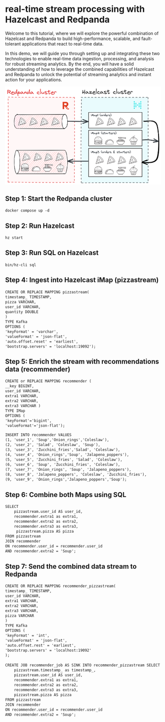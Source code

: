 # real-time stream processing with Hazelcast and Redpanda
Welcome to this tutorial, where we will explore the powerful combination of Hazelcast and Redpanda to build high-performance, scalable, and fault-tolerant applications that react to real-time data.  

In this demo, we will guide you through setting up and integrating these two technologies to enable real-time data ingestion, processing, and analysis for robust streaming analytics. By the end, you will have a solid understanding of how to leverage the combined capabilities of Hazelcast and Redpanda to unlock the potential of streaming analytics and instant action for your applications.

<img src="hazelcast-redpanda.png">


## Step 1: Start the Redpanda cluster
```
docker compose up -d
```

## Step 2: Run Hazelcast
```
hz start
```
## Step 3: Run SQL on Hazelcast
```
bin/hz-cli sql
```
## Step 4: Ingest into Hazelcast iMap (pizzastream)
```
CREATE OR REPLACE MAPPING pizzastream(
timestamp_ TIMESTAMP,
pizza VARCHAR,
user_id VARCHAR,
quantity DOUBLE
)
TYPE Kafka
OPTIONS (
'keyFormat' = 'varchar',
'valueFormat' = 'json-flat',
'auto.offset.reset' = 'earliest',
'bootstrap.servers' = 'localhost:19092');
```
## Step 5: Enrich the stream with recommendations data (recommender)
```
CREATE or REPLACE MAPPING recommender (
__key BIGINT,
user_id VARCHAR,
extra1 VARCHAR,
extra2 VARCHAR,
extra3 VARCHAR )
TYPE IMap
OPTIONS (
'keyFormat'='bigint',
'valueFormat'='json-flat');
```
```
INSERT INTO recommender VALUES
(1, 'user_1', 'Soup','Onion_rings','Coleslaw'),
(2, 'user_2', 'Salad', 'Coleslaw', 'Soup'),
(3, 'user_3', 'Zucchini_fries','Salad', 'Coleslaw'),
(4, 'user_4', 'Onion_rings','Soup', 'Jalapeno_poppers'),
(5, 'user_5', 'Zucchini_fries', 'Salad', 'Coleslaw'),
(6, 'user_6', 'Soup', 'Zucchini_fries', 'Coleslaw'),
(7, 'user_7', 'Onion_rings', 'Soup', 'Jalapeno_poppers'),
(8, 'user_8', 'Jalapeno_poppers', 'Coleslaw', 'Zucchini_fries'),
(9, 'user_9', 'Onion_rings','Jalapeno_poppers','Soup');
```
## Step 6: Combine both Maps using SQL
```
SELECT
    pizzastream.user_id AS user_id,
    recommender.extra1 as extra1,
    recommender.extra2 as extra2,
    recommender.extra3 as extra3,
     pizzastream.pizza AS pizza
FROM pizzastream
JOIN recommender
ON recommender.user_id = recommender.user_id 
AND recommender.extra2 = 'Soup';
```

## Step 7: Send the combined data stream to Redpanda
```
CREATE OR REPLACE MAPPING recommender_pizzastream(
timestamp_ TIMESTAMP,
user_id VARCHAR,
extra1 VARCHAR,
extra2 VARCHAR,
extra3 VARCHAR,
pizza VARCHAR
)
TYPE Kafka
OPTIONS (
'keyFormat' = 'int',
'valueFormat' = 'json-flat',
'auto.offset.rest' = 'earliest',
'bootstrap.servers' = 'localhost:19092'
);

CREATE JOB recommender_job AS SINK INTO recommender_pizzastream SELECT
    pizzastream.timestamp_ as timestamp_,
    pizzastream.user_id AS user_id,
    recommender.extra1 as extra1,
    recommender.extra2 as extra2,
    recommender.extra3 as extra3,
    pizzastream.pizza AS pizza
FROM pizzastream
JOIN recommender
ON recommender.user_id = recommender.user_id 
AND recommender.extra2 = 'Soup';

```
